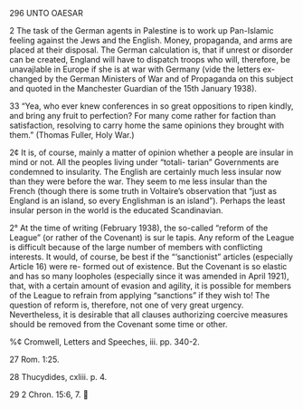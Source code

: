 296 UNTO OAESAR

2 The task of the German agents in Palestine is to work up
Pan-Islamic feeling against the Jews and the English. Money,
propaganda, and arms are placed at their disposal. The German
calculation is, that if unrest or disorder can be created, England
will have to dispatch troops who will, therefore, be unavajlable
in Europe if she is at war with Germany (vide the letters ex-
changed by the German Ministers of War and of Propaganda
on this subject and quoted in the Manchester Guardian of the
15th January 1938).

33 “Yea, who ever knew conferences in so great oppositions to
ripen kindly, and bring any fruit to perfection? For many come
rather for faction than satisfaction, resolving to carry home the
same opinions they brought with them.” (Thomas Fuller, Holy
War.)

2¢ It is, of course, mainly a matter of opinion whether a people
are insular in mind or not. All the peoples living under “totali-
tarian” Governments are condemned to insularity. The English
are certainly much less insular now than they were before the
war. They seem to me less insular than the French (though there
is some truth in Voltaire’s observation that “just as England is
an island, so every Englishman is an island”). Perhaps the least
insular person in the world is the educated Scandinavian.

2° At the time of writing (February 1938), the so-called “reform
of the League” (or rather of the Covenant) is sur le tapis. Any
reform of the League is difficult because of the large number
of members with conflicting interests. It would, of course, be
best if the “‘sanctionist” articles (especially Article 16) were re-
formed out of existence. But the Covenant is so elastic and has
so many loopholes (especially since it was amended in April
1921), that, with a certain amount of evasion and agility, it is
possible for members of the League to refrain from applying
“sanctions” if they wish to! The question of reform is, therefore,
not one of very great urgency. Nevertheless, it is desirable that
all clauses authorizing coercive measures should be removed from
the Covenant some time or other.

%¢ Cromwell, Letters and Speeches, iii. pp. 340-2.

27 Rom. 1:25.

28 Thucydides, cxliii. p. 4.

29 2 Chron. 15:6, 7.
